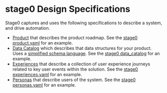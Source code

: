 # stage0 Design Specifications

Stage0 captures and uses the following specifications to describe a system, and drive automation. 
- [Product](schema) that describes the product roadmap. See the [stage0 product.yaml]() for an example.
- [Data Catalog](catalog_schema) which describes that data structures for your product. Uses a [simplified schema language](./SIMPLE_SCHEMA.md). See the [stage0 data_catalog](./specifications/data_catalog.yaml) for an example. 
- [Experiences](schema) that describe a collection of user experience journeys related to key user events within the solution. See the [stage0 experiences.yaml](./specifications/experiences.yaml) for an example.
- [Personas](schema) that describe users of the system. See the [stage0 personas.yaml](./specifications/personas.yaml) for an example.

